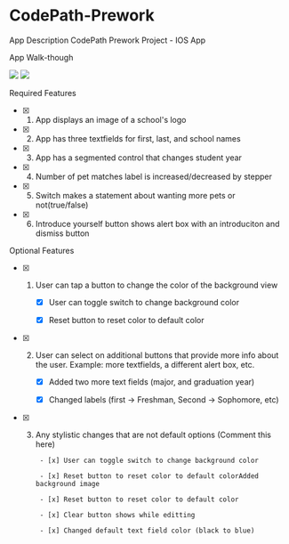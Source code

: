 # CodePath-Prework
App Description
CodePath Prework Project - IOS App

App Walk-though

![](https://i.imgur.com/Y3IFJVC.gifv)
![](https://i.imgur.com/Y3IFJVC.gif)

Required Features

- [x] 1. App displays an image of a school's logo

- [x] 2. App has three textfields for first, last, and school names

- [x] 3. App has a segmented control that changes student year

- [x] 4. Number of pet matches label is increased/decreased by stepper

- [x] 5. Switch makes a statement about wanting more pets or not(true/false)

- [x] 6. Introduce yourself button shows alert box with an introduciton and dismiss button

Optional Features

- [x] 1. User can tap a button to change the color of the background view

        - [x] User can toggle switch to change background color
        
        - [x] Reset button to reset color to default color
        
- [x] 2. User can select on additional buttons that provide more info about the user. Example: more textfields, a different alert box, etc.

        - [x] Added two more text fields (major, and graduation year)
        
        - [x] Changed labels (first -> Freshman, Second -> Sophomore, etc)
        
- [x] 3. Any stylistic changes that are not default options (Comment this here) 

          - [x] User can toggle switch to change background color
  
          - [x] Reset button to reset color to default colorAdded background image 
  
          - [x] Reset button to reset color to default color
          
          - [x] Clear button shows while editting 
          
          - [x] Changed default text field color (black to blue)

